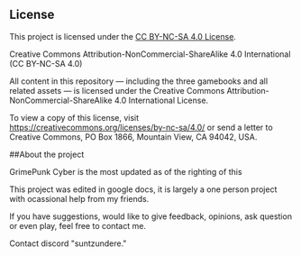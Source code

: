 ## License

This project is licensed under the [CC BY-NC-SA 4.0 License](https://creativecommons.org/licenses/by-nc-sa/4.0/).

Creative Commons Attribution-NonCommercial-ShareAlike 4.0 International (CC BY-NC-SA 4.0)

All content in this repository — including the three gamebooks and all related assets — is licensed under the 
Creative Commons Attribution-NonCommercial-ShareAlike 4.0 International License.

To view a copy of this license, visit https://creativecommons.org/licenses/by-nc-sa/4.0/ or send a letter to 
Creative Commons, PO Box 1866, Mountain View, CA 94042, USA.

##About the project

GrimePunk Cyber is the most updated as of the righting of this

This project was edited in google docs, it is largely a one person project with ocassional help from my friends.

If you have suggestions, would like to give feedback, opinions, ask question or even play, feel free to contact me.

Contact discord "suntzundere."